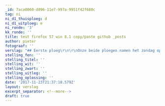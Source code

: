 ```yaml
---
_id: 7aca0060-d096-11e7-997a-9951f42f680c
tag: ni
ni_d1_thuisploeg: d
ni_d1_uitploeg: e
ni_ronde: '3'
kk_ronde: ''
title: test firefox 57 win 8.1 copy/paste github _posts
author: pieter
fotograaf: ''
verslag: "## Eerste ploeg\r\n\r\nOnze beide ploegen namen het zondag op tegen het illustere CREB uit Brussel.\r\n\r\n**_Mo_** op bord zes met zwart kwam in het vroege middenspel verloren te staan. Zijn tegenstander (+1910 elo) dacht blijkbaar dat hij zich alles kon permitteren en lette onvoldoende op bij een pionnenstorm van onze man op de koningsvleugel en kwam zelfs nog in zetdwang (zie diagram hieronder) waardoor onze speler warempel nog won. Hulde!<!--more-->\r\n\r\n**_Serge_** won een kwaliteit maar met compensatie voor de tegenstander. Hij gaf ze dan maar terug tegen een pion. Toen die echter later verloren ging, was de vrede snel getekend. Een wat teleurstellend resultaat.\r\n\r\n**_Kjell_** met zwart speelde tegen een beloftevolle jeugdspeler (14 jaar!) en met +2050 elo. Na een evenwichtige partij werd ook hier tot remise besloten, goed resultaat!\r\n\r\n**_Walter_** maakte wellicht een van de grootste blunders in zijn carrière en sloeg met een loper een pion, die door een pion van de tegenstander werd teruggeslagen. Helaas was er hierna geen enkele pointe te bekennen en na enkele onbelangrijke zetten moest hij opgeven.\r\n\r\n**_Frank_** verloor door een combinatie een pion en stond met de rug tegen de muur. Toch had hij volgens Serge tot laat in de partij nog goede praktische kansen op remise op basis van een sterke vrijpion op de damevleugel. Helaas liep hij in een matnet.\r\n\r\n**_Diederik_** deed er vervolgens alles aan om een Stonewall opstelling van zwart nog te kraken. Hij kwam nog heel ver en bereikte een paardeindspel met 2 extra pionnen op de a en h-lijn tegen een gecentraliseerde koning. Er zat, zoals de computer bewees (2 opeenvolgende moeilijke paardzetten!) een studieachtige winst in, voor stervelingen moeilijk te zien. Spijtig na een goede partij tegen een sterke tegenstander (+2000)\r\n\r\nResultaat: 2.5-3.5 verloren.\r\n\r\n## Tweede ploeg\r\n\r\n**_Yves_** op 4 blunderde in de opening, kwam een pion achter met nog meer positioneel nadeel. Hij won de pion terug en later warempel nog de kwaliteit. In tijdnood maakte hij de karwei mooi af. Goed gedaan!\r\n\r\n**_Peter_** op bord 2 stond lange tijd gelijkwaardig (tegen +1700) verloor toen een pion en kort daarna een stuk. Jammer en hij was nadien erg boos op zichzelf.\r\n\r\n**_Filip_** met wit op drie tegen de jonge Ruben Micciche (wordt binnen 10 dagen 10 jaar, +1530 elo) kwam behoorlijk te staan, maar verloor later in de partij een kwaliteit en gaf verrassend onmiddellijk op. Er stond echt nog wel genoeg materiaal op het bord om verder te spelen. Door op te geven heeft nog nooit iemand gewonnen, Filip!\r\n\r\n**_Camiel_** speelde tegen de geroutineerde Jean-Marie Ooghe en verloor in het late middenspel een pion, met uiteindelijk elk nog een toren. Op basis van een gecentraliseerde koning hield hij uiteindelijk nog comfortabel remise. \r\n\r\nResultaat: 1,5-2.5 verloren.\r\n\r\n## Naspel\r\n\r\nOp 3 december (vijfde ronde) komen er moeilijke verplaatsingen naar Opwijk en Nijvel. De tweede ploeg moet nu absoluut winnen van Nijvel, dat bye was in deze ronde en al eerder won van CREB."
stelling_fen: ''
stelling_titel: ''
stelling_wit: ''
stelling_zwart: ''
stelling_uitleg: ''
stelling_oplossing: ''
date: '2017-11-23T21:37:18.579Z'
layout: verslag
excerpt_separator: <!--more-->
draft: true
---
```


